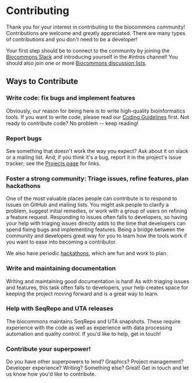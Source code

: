 # Contributing

Thank you for your interest in contributing to the biocommons community! Contributions are welcome
and greatly appreciated.  There are many types of contributions and you don't need to be a
developer!

Your first step should be to connect to the community by joining
the [Biocommons Slack](../community/index.md#slack) and introducing yourself in the #intros channel! You should
also join one or more [Biocommons discussion lists](../community/index.md#groups).

## Ways to Contribute

### Write code: fix bugs and implement features

Obviously, our reason for being here is to write high-quality bioinformatics tools.  If you want to
write code, please read our [Coding Guidelines](./coding-guidelines.md) first.  Not ready to
contribute code? No problem -- keep reading!

### Report bugs

See something that doesn't work the way you expect?  Ask about it on slack or a mailing list.  And,
if you think it's a bug, report it in the project's issue tracker; see the [Projects
page](../projects.md) for links.

### Foster a strong community: Triage issues, refine features, plan hackathons

One of the most valuable places people can contribute is to respond to issues on GitHub and mailing
lists.  You might ask people to clarify a problem, suggest initial remedies, or work with a group of
users on refining a feature request.  Responding to issues often falls to developers, so having your
help with triaging issues directly adds to the time that developers can spend fixing bugs and
implementing features.  Being a bridge between the community and developers great way for you to
learn how the tools work if you want to ease into becoming a contributor.

We also have periodic [hackathons](../hackathons/index.md), which are fun and work to plan.

### Write and maintaining documentation

Writing and maintaining good documentation is hard!  As with triaging issues and features, this task
often falls to developers, your help creates space for keeping the project moving forward and is a
great way to learn.

### Help with SeqRepo and UTA releases

The biocommons maintains SeqRepo and UTA snapshots.  These require experience with the code as well
as experience with data processing automation and quality control.  If you'd like to help, get in touch!

### Contribute your superpower!

Do you have other superpowers to lend? Graphics? Project management? Developer experience? Writing?
Something else?  Great!  Get in touch and let us know how you'd like to contribute.


